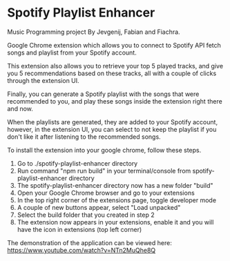# Spotify Playlist Enhancer
Music Programming project By Jevgenij, Fabian and Fiachra.

Google Chrome extension which allows you to connect to Spotify API fetch songs and playlist from your Spotify account.

This extension also allows you to retrieve your top 5 played tracks, and give you 5 recommendations based on these tracks, all with a couple of clicks through the extension UI.

Finally, you can generate a Spotify playlist with the songs that were recommended to you, and play these songs inside the extension right there and now.

When the playlists are generated, they are added to your Spotify account, however, in the extension UI, you can select to not keep the playlist if you don't like it after listening to the recommended songs.


To install the extension into your google chrome, follow these steps.

1. Go to ./spotify-playlist-enhancer directory
2. Run command "npm run build" in your terminal/console from spotify-playlist-enhancer directory
3. The spotify-playlist-enhancer directory now has a new folder "build"
4. Open your Google Chrome browser and go to your extensions
5. In the top right corner of the extensions page, toggle developer mode
6. A couple of new buttons appear, select "Load unpacked"
7. Select the build folder that you created in step 2
8. The extension now appears in your extensions, enable it and you will have the icon in extensions (top left corner)

The demonstration of the application can be viewed here: https://www.youtube.com/watch?v=NTn2MuQhe8Q
